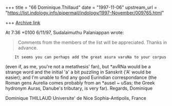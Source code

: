 +++
title = "66 Dominique.Thillaud"
date = "1997-11-06"
upstream_url = "https://list.indology.info/pipermail/indology/1997-November/009765.html"

+++
[Archive link](https://list.indology.info/pipermail/indology/1997-November/009765.html)

At 7:36 +0100 6/11/97, Sudalaimuthu Palaniappan wrote:

>Comments from the members of the list will be appreciated. Thanks in advance.

        It seems you can perhaps add the great asura varuNa to your corpus
(even if, as me, you're not a metathesis' fan), but *avRNa would be a
strange word and the initial 'a' a bit puzzling in Sanskrit ('A' would be
easier); and I'm unable to find any good Eurindian correspondance (the
Roman gens Aurelia comes probably from an *ausel ~ uSas; the Greek hydronym
Auras, Danube's tributary, is very far).
        Regards,
Dominique

Dominique THILLAUD
Universite' de Nice Sophia-Antipolis, France



